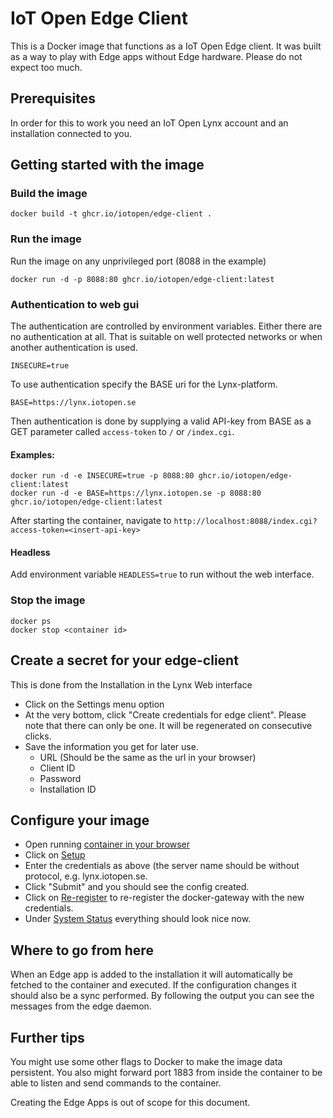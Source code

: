 # IoT Open Edge Client

This is a Docker image that functions as a IoT Open Edge client. It was built as a way to play with Edge apps without
Edge hardware. Please do not expect too much.

## Prerequisites

In order for this to work you need an IoT Open Lynx account and an installation connected to you.

## Getting started with the image

### Build the image

```
docker build -t ghcr.io/iotopen/edge-client .
```

### Run the image

Run the image on any unprivileged port (8088 in the example)

```
docker run -d -p 8088:80 ghcr.io/iotopen/edge-client:latest
```

### Authentication to web gui

The authentication are controlled by environment variables. Either there are no authentication at all. That is suitable
on well protected networks or when another authentication is used.

```
INSECURE=true
```

To use authentication specify the BASE uri for the Lynx-platform.

```
BASE=https://lynx.iotopen.se
```

Then authentication is done by supplying a valid API-key from BASE as a GET parameter called `access-token` to `/` or `/index.cgi`.

#### Examples:

```
docker run -d -e INSECURE=true -p 8088:80 ghcr.io/iotopen/edge-client:latest
docker run -d -e BASE=https://lynx.iotopen.se -p 8088:80 ghcr.io/iotopen/edge-client:latest
```

After starting the container, navigate to `http://localhost:8088/index.cgi?access-token=<insert-api-key>`

#### Headless

Add environment variable `HEADLESS=true` to run without the web interface.

### Stop the image

```
docker ps
docker stop <container id>
```

## Create a secret for your edge-client

This is done from the Installation in the Lynx Web interface

* Click on the Settings menu option
* At the very bottom, click "Create credentials for edge client". Please note that there can only be one. It will be
  regenerated on consecutive clicks.
* Save the information you get for later use.
    * URL (Should be the same as the url in your browser)
    * Client ID
    * Password
    * Installation ID

## Configure your image

* Open running [container in your browser](http://localhost:8088)
* Click on [Setup](http://localhost:8088/setup.sh)
* Enter the credentials as above (the server name should be without protocol, e.g. lynx.iotopen.se.
* Click "Submit" and you should see the config created.
* Click on [Re-register](http://localhost:8088/reregister.sh) to re-register the docker-gateway with the new credentials.
* Under [System Status](http://localhost:8088/status.sh) everything should look nice now.

## Where to go from here

When an Edge app is added to the installation it will automatically be fetched to the container and executed. If the
configuration changes it should also be a sync performed. By following the output you can see the messages from the edge
daemon.

## Further tips

You might use some other flags to Docker to make the image data persistent. You also might forward port 1883 from inside
the container to be able to listen and send commands to the container.

Creating the Edge Apps is out of scope for this document.


